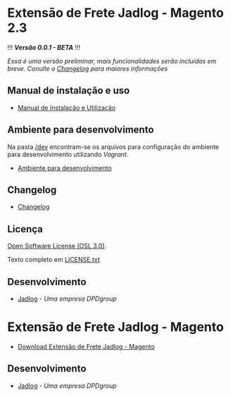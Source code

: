 [//]: # (To view this file use: python -m pip install --user grip; python -m grip -b "README.md")
[//]: # (https://github.com/settings/tokens)
[//]: # (vim ~/.grip/settings.py)
[//]: # (PASSWORD = 'YOUR-ACCESS-TOKEN')
[//]: # (https://github.com/naokazuterada/MarkdownTOC)
[//]: # (Many thanks to peek for animated gif generation: https://github.com/phw/peek)
# Extensão de Frete Jadlog - Magento 2.3

!!! _**Versão 0.0.1 - BETA**_ !!!

*Essa é uma versão preliminar, mais funcionalidades serão incluídas em breve. Conulte o [Changelog](changelog.md) para maiores informações*

## Manual de instalação e uso
* [Manual de Instalação e Utilização](doc/Jadlog%20-%20Magento.md)

## Ambiente para desenvolvimento
Na pasta [/dev](/dev) encontram-se os arquivos para configuração do ambiente para desenvolvimento utilizando *Vagrant*.

* [Ambiente para desenvolvimento](/dev/README.md)

## Changelog
* [Changelog](changelog.md)


## Licença

[Open Software License (OSL 3.0)](https://opensource.org/licenses/osl-3.0.php). 

Texto completo em [LICENSE.txt](LICENSE.txt) 

## Desenvolvimento
* [Jadlog](http://www.jadlog.com.br) - *Uma empresa DPDgroup*



[//]: # (To view this file use: python -m pip install --user grip; python -m grip -b "README.md")
[//]: # (https://github.com/settings/tokens)
[//]: # (vim ~/.grip/settings.py)
[//]: # (PASSWORD = 'YOUR-ACCESS-TOKEN')
[//]: # (https://github.com/naokazuterada/MarkdownTOC)
[//]: # (Many thanks to silentcast for animated gif generation: ppa:sethj/silentcast)
# Extensão de Frete Jadlog - Magento



* [Download Extensão de Frete Jadlog - Magento](package/jadlog-magento.zip)

## Desenvolvimento

* [Jadlog](http://www.jadlog.com.br) - *Uma empresa DPDgroup*
